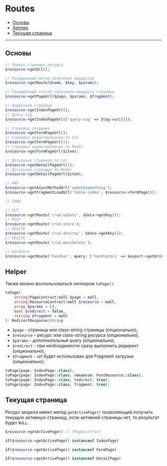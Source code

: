 # Routes

- [Основы](#basics)
- [Хелпер](#helper)
- [Текущая страница](#current-page)

---

<a name="basics"></a>
## Основы

```php
// Первая страница ресурса
$resource->getUrl();

// Расширенный метод получения маршрутов
$resource->getRoute($name, $key, $params);

// Расширенный способ получения маршрута страницы
$resource->getPageUrl($page, $params, $fragment);

// Индексная страница
$resource->getIndexPageUrl();
// Query tag
$resource->getIndexPageUrl(['query-tag' => $tag->uri()]);

// Страница создания
$resource->getFormPageUrl();
// Страница редактирования по int
$resource->getFormPageUrl(1);
// Страница редактирования по Model
$resource->getFormPageUrl($item);

// Детальная страница по int
$resource->getDetailPageUrl(1);
// Детальная страница по Model
$resource->getDetailPageUrl($item);

// ANY
$resource->getAsyncMethodUrl('updateSomething');
$resource->getFragmentLoadUrl('table-index', $resource->formPage());

// CRUD

// PUT
$resource->getRoute('crud.update', $data->getKey());
// POST
$resource->getRoute('crud.store');
// DELETE
$resource->getRoute('crud.destroy', $data->getKey());
// DELETE
$resource->getRoute('crud.massDelete');

// Handlers
$resource->getRoute('handler', query: ['handlerUri' => $export->getUriKey()]);
```

<a name="helper"></a>
## Helper
Также можно воспользоваться хелпером `toPage()`.

```php
toPage(
    string|PageContract|null $page = null,
    string|ResourceContract|null $resource = null,
    array $params = [],
    bool $redirect = false,
    ?string $fragment = null
): RedirectResponse|string
```

- `$page` - страница или class-string страницы (опционально),
- `$resource` - ресурс или class-string ресурса (опционально),
- `$params` - дополнительный query (опционально),
- `$redirect` - при необходимости сразу выполнить редирект (опционально),
- `$fragment` - url будет использован для Fragment загрузки (опционально).

```php
toPage(page: IndexPage::class);
toPage(page: IndexPage::class, resource: PostResource::class);
toPage(page: IndexPage::class, redirect: true);
toPage(page: IndexPage::class, fragment: true);
```

<a name="current-page"></a>
## Текущая страница

Ресурс модели имеет метод `getActivePage()` позволяющий получить текущую активную страницу, если активной страницы нет, то результат будет `NULL`.

```php
$resource->getActivePage() // ?PageContract

if($resource->getActivePage() instanceof IndexPage)

if($resource->getActivePage() instanceof FormPage)

if($resource->getActivePage() instanceof DetailPage)
```

